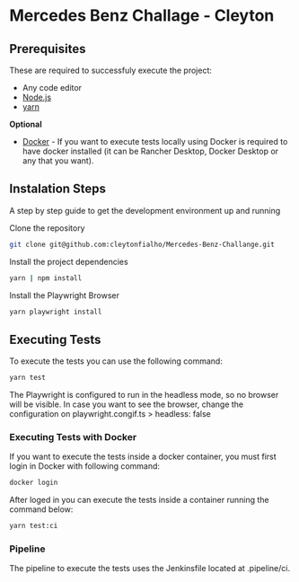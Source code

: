 # Mercedes Benz Challage - Cleyton

## Prerequisites

These are required to successfuly execute the project:

* Any code editor
* [Node.js](https://nodejs.org/en/download)
* [yarn](https://classic.yarnpkg.com/lang/en/docs/install/)

**Optional**
* [Docker](https://rancherdesktop.io/) - If you want to execute tests locally using Docker is required to have docker installed (it can be Rancher Desktop, Docker Desktop or any that you want).

## Instalation Steps
A step by step guide to get the development environment up and running

Clone the repository
```bash 
git clone git@github.com:cleytonfialho/Mercedes-Benz-Challange.git
```

Install the project dependencies

```bash 
yarn | npm install
```

Install the Playwright Browser

```bash 
yarn playwright install
```

## Executing Tests

To execute the tests you can use the following command:

```bash 
yarn test
```

The Playwright is configured to run in the headless mode, so no browser will be visible. In case you want to see the browser, change the configuration on playwright.congif.ts > headless: false

### Executing Tests with Docker

If you want to execute the tests inside a docker container, you must first login in Docker with following command:

```bash 
docker login
```
After loged in you can execute the tests inside a container running the command below:

```bash 
yarn test:ci
```


### Pipeline

The pipeline to execute the tests uses the Jenkinsfile located at .pipeline/ci.
